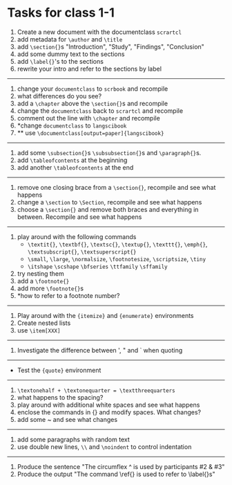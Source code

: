 # Tasks for class 1-1

1. Create a new document with the documentclass `scrartcl`
1. add metadata for `\author` and `\title`
1. add `\section{}`s "Introduction", "Study", "Findings", "Conclusion"
1. add some dummy text to the sections 
1. add `\label{}`'s to the sections
1. rewrite your intro and refer to the sections by label 

----

1. change your `documentclass` to `scrbook` and recompile
1. what differences do you see?
1. add a `\chapter` above the `\section{}`s and recompile
1. change the `documentclass` back to `scrartcl` and recompile
1. comment out the line with `\chapter` and recompile 
1. *change `documentclass` to `langscibook`
1. ** use `\documentclass[output=paper]{langscibook}`


----
1. add some `\subsection{}`s `\subsubsection{}`s and `\paragraph{}`s. 
1. add `\tableofcontents` at the beginning
1. add another `\tableofcontents` at the end

----

1. remove one closing brace from a `\section{}`, recompile and see what happens
1. change a `\section` to `\Section`, recompile and see what happens
1. choose a `\section{}` and remove both braces and everything in between. Recompile and see what happens

----
1. play around with the following commands 
    - `\textit{}`, `\textbf{}`, `\textsc{}`, `\textup{}`, `\texttt{}`, `\emph{}`, `\textsubscript{}`, `\textsuperscript{}`
    - `\small`, `\large`, `\normalsize`, `\footnotesize`, `\scriptsize`, `\tiny`
    - `\itshape` `\scshape` `\bfseries` `\ttfamily` `\sffamily` 
1. try nesting them 
1. add a `\footnote{}`
1. add more `\footnote{}`s 
1. *how to refer to a footnote number? 


----

1. Play around with the `{itemize}` and `{enumerate}` environments
1. Create nested lists
1. use `\item[XXX]`


---- 
1. Investigate the difference between ', " and ` when quoting

----
- Test the `{quote}` environment

----
1. `\textonehalf + \textonequarter = \textthreequarters`
1. what happens to the spacing? 
1. play around with additional white spaces and see what happens
1. enclose the commands in {} and modify spaces. What changes? 
1. add some ~ and see what changes 

----
1. add some paragraphs with random text
1. use double new lines, `\\` and `\noindent` to control indentation

----

1. Produce the sentence "The circumflex ^ is used by participants #2 & #3"
1. Produce the output "The command \ref{} is used to refer to \label{}s"
 





